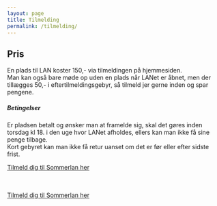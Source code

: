 ```yaml
---
layout: page
title: Tilmelding
permalink: /tilmelding/
---
```



<div id="pris" class="section scrollspy"><h2>Pris</h2><p>En plads til LAN koster 150,- via tilmeldingen på hjemmesiden.<br /> Man kan også bare møde op uden en plads når LANet er åbnet, men der tillægges 50,- i eftertilmeldingsgebyr, så tilmeld jer gerne inden og spar pengene.</p><h5>Betingelser</h5><p>Er pladsen betalt og &oslash;nsker man at framelde sig, skal det g&oslash;res inden torsdag kl 18. i den uge hvor LANet afholdes, ellers kan man ikke f&aring; sine penge tilbage.<br />Kort gebyret kan man ikke f&aring; retur uanset om det er f&oslash;r eller efter sidste frist.</p></div>
<div class="row">
<div class="col s12 m4">
<a href="/sommerlan/#tilmelding" class="btn btn-large dropdown-button deep-orange">Tilmeld dig til Sommerlan her</a>
</div>
</div>
<br><br>

<a href="https://place2book.com/da/sw2/sales/event_list/EM4821" class="btn btn-large dropdown-button deep-orange">Tilmeld dig til Sommerlan her</a>
<!--
<div class="row" id="lokation"><div class="col s12 m12 l6"><img alt="" width="861" height="482" src="/uploads/versions/kort2---x----861-482x---.png" /></div><div class="col s12 m12 l6"><img alt="" width="861" height="482" src="/uploads/versions/kort3---x----861-482x---.png" /></div></div><div class="section">        <iframe id="map" src="https://www.google.com/maps/embed?pb=!1m18!1m12!1m3!1d2234.387513017462!2d8.48478751608126!3d55.94265518480051!2m3!1f0!2f0!3f0!3m2!1i1024!2i768!4f13.1!3m3!1m2!1s0x464a550fb7c885e3%3A0x711e284c0cbaa3b3!2sAmagerskolen!5e0!3m2!1sda!2sdk!4v1556990995183!5m2!1sda!2sdk" frameborder="0" style="border:0" allowfullscreen></iframe></div>
<div class="section"><div id="tilmelding" class="section scrollspy"><iframe src="https://place2book.com/da/18331/list/EM4821" height="700px" width="1280px"></iframe></div></div>
-->
